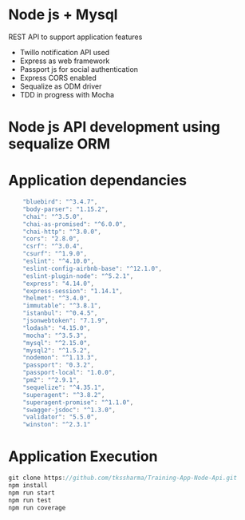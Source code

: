 # Node js + Mysql 

REST API to support application features

  - Twillo notification API used
  - Express as web framework
  - Passport js for social authentication
  - Express CORS enabled
  - Sequalize as ODM driver
  - TDD in progress with Mocha

# Node js API development using sequalize ORM #


# Application dependancies
```javascript
    "bluebird": "^3.4.7",
    "body-parser": "1.15.2",
    "chai": "^3.5.0",
    "chai-as-promised": "^6.0.0",
    "chai-http": "^3.0.0",
    "cors": "2.8.0",
    "csrf": "^3.0.4",
    "csurf": "^1.9.0",
    "eslint": "^4.10.0",
    "eslint-config-airbnb-base": "^12.1.0",
    "eslint-plugin-node": "^5.2.1",
    "express": "4.14.0",
    "express-session": "1.14.1",
    "helmet": "^3.4.0",
    "immutable": "^3.8.1",
    "istanbul": "^0.4.5",
    "jsonwebtoken": "7.1.9",
    "lodash": "4.15.0",
    "mocha": "^3.5.3",
    "mysql": "^2.15.0",
    "mysql2": "^1.5.2",
    "nodemon": "^1.13.3",
    "passport": "0.3.2",
    "passport-local": "1.0.0",
    "pm2": "^2.9.1",
    "sequelize": "^4.35.1",
    "superagent": "^3.8.2",
    "superagent-promise": "^1.1.0",
    "swagger-jsdoc": "^1.3.0",
    "validator": "5.5.0",
    "winston": "^2.3.1"
```

# Application Execution
```javascript
git clone https://github.com/tkssharma/Training-App-Node-Api.git
npm install
npm run start
npm run test
npm run coverage
```
